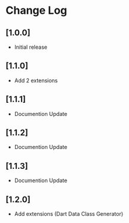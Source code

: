 # Change Log

## [1.0.0]

- Initial release
## [1.1.0]

- Add 2 extensions

## [1.1.1]

- Documention Update

## [1.1.2]

- Documention Update

## [1.1.3]

- Documention Update

## [1.2.0]

- Add extensions (Dart Data Class Generator)
